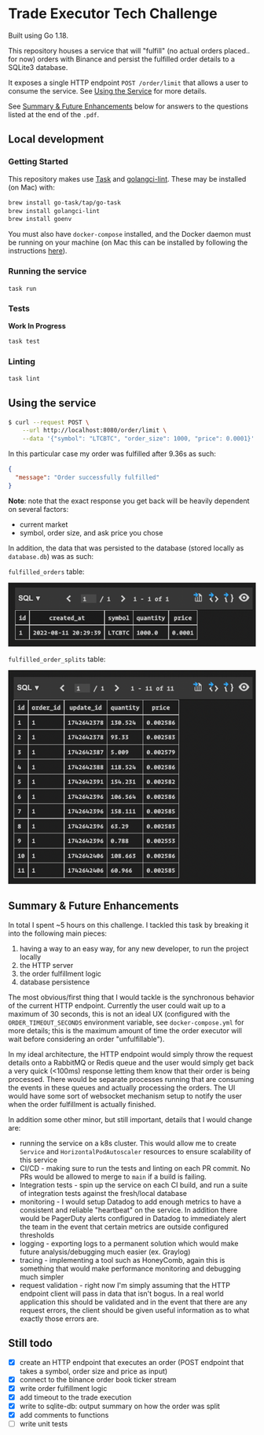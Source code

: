 # Trade Executor Tech Challenge

Built using Go 1.18.

This repository houses a service that will "fulfill" (no actual orders placed.. for now) orders with Binance and persist the fulfilled order details to a SQLite3 database.

It exposes a single HTTP endpoint `POST /order/limit` that allows a user to consume the service. See [Using the Service](#using-the-service) for more details.

See [Summary & Future Enhancements](#summary--future-enhancements) below for answers to the questions listed at the end of the `.pdf`.

## Local development

### Getting Started

This repository makes use [Task](https://taskfile.dev/#/) and [golangci-lint](https://golangci-lint.run/).
These may be installed (on Mac) with:

```bash
brew install go-task/tap/go-task
brew install golangci-lint
brew install goenv
```

You must also have `docker-compose` installed, and the Docker daemon must be running on your machine (on Mac this can be installed by following the instructions [here](https://docs.docker.com/desktop/install/mac-install/)).

### Running the service

```bash
task run
```

### Tests

**Work In Progress**

```bash
task test
```

### Linting

```bash
task lint
```

## Using the service

```bash
$ curl --request POST \
    --url http://localhost:8080/order/limit \
    --data '{"symbol": "LTCBTC", "order_size": 1000, "price": 0.0001}'
```

In this particular case my order was fulfilled after 9.36s as such:

```json
{
  "message": "Order successfully fulfilled"
}
```

**Note**: note that the exact response you get back will be heavily dependent on several factors:

- current market
- symbol, order size, and ask price you chose

In addition, the data that was persisted to the database (stored locally as `database.db`) was as such:

`fulfilled_orders` table:

![fulfilled orders table summary](./assets/fulfilled_orders_table.png)

`fulfilled_order_splits` table:

![fulfilled order splits table summary](./assets/fulfilled_order_splits_table.png)

## Summary & Future Enhancements

In total I spent ~5 hours on this challenge. I tackled this task by breaking it into the following main pieces:

1. having a way to an easy way, for any new developer, to run the project locally
1. the HTTP server
1. the order fulfillment logic
1. database persistence

The most obvious/first thing that I would tackle is the synchronous behavior of the current HTTP endpoint. Currently the user could wait up to a maximum of 30 seconds, this is not an ideal UX (configured with the `ORDER_TIMEOUT_SECONDS` environment variable, see `docker-compose.yml` for more details; this is the maximum amount of time the order executor will wait before considering an order "unfulfillable").

In my ideal architecture, the HTTP endpoint would simply throw the request details onto a RabbitMQ or Redis queue and the user would simply get back a very quick (<100ms) response letting them know that their order is being processed. There would be separate processes running that are consuming the events in these queues and actually processing the orders. The UI would have some sort of websocket mechanism setup to notify the user when the order fulfillment is actually finished.

In addition some other minor, but still important, details that I would change are:

- running the service on a k8s cluster. This would allow me to create `Service` and `HorizontalPodAutoscaler` resources to ensure scalability of this service
- CI/CD - making sure to run the tests and linting on each PR commit. No PRs would be allowed to merge to `main` if a build is failing.
- Integration tests - spin up the service on each CI build, and run a suite of integration tests against the fresh/local database
- monitoring - I would setup Datadog to add enough metrics to have a consistent and reliable "heartbeat" on the service. In addition there would be PagerDuty alerts configured in Datadog to immediately alert the team in the event that certain metrics are outside configured thresholds
- logging - exporting logs to a permanent solution which would make future analysis/debugging much easier (ex. Graylog)
- tracing - implementing a tool such as HoneyComb, again this is something that would make performance monitoring and debugging much simpler
- request validation - right now I'm simply assuming that the HTTP endpoint client will pass in data that isn't bogus. In a real world application this should be validated and in the event that there are any request errors, the client should be given useful information as to what exactly those errors are.

## Still todo

- [x] create an HTTP endpoint that executes an order (POST endpoint that takes a symbol, order size and price as input)
- [x] connect to the binance order book ticker stream
- [x] write order fulfillment logic
- [x] add timeout to the trade execution
- [x] write to sqlite-db: output summary on how the order was split
- [x] add comments to functions
- [ ] write unit tests
